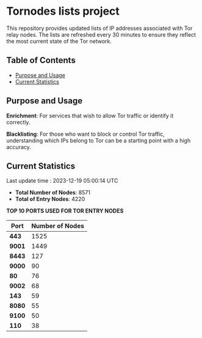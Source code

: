 # Tornodes lists project

This repository provides updated lists of IP addresses associated with Tor relay nodes. The lists are refreshed every 30 minutes to ensure they reflect the most current state of the Tor network.

## Table of Contents

- [Purpose and Usage](#purpose-and-usage)
- [Current Statistics](#current-statistics)


## Purpose and Usage

**Enrichment**: For services that wish to allow Tor traffic or identify it correctly.

**Blacklisting**: For those who want to block or control Tor traffic, understanding which IPs belong to Tor can be a starting point with a high accuracy.

## Current Statistics

Last update time : 2023-12-19 05:00:14 UTC

- **Total Number of Nodes**: 8571
- **Total of Entry Nodes**: 4220

**TOP 10 PORTS USED FOR TOR ENTRY NODES**

| **Port** | **Number of Nodes** |
|------|-----------------|
| **443**   | 1525  |
| **9001**   | 1449  |
| **8443**   | 127  |
| **9000**   | 90  |
| **80**   | 76  |
| **9002**   | 68  |
| **143**   | 59  |
| **8080**   | 55  |
| **9100**   | 50  |
| **110**   | 38  |

